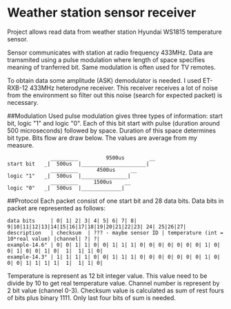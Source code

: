 # Weather station sensor receiver

Project allows read data from weather station Hyundai WS1815 temperature sensor. 

Sensor communicates with station at radio frequency 433MHz. Data are tramsmited using a pulse modulation where length of space specifies meaning of tranferred bit. Same modulation is often used for TV remotes. 

To obtain data some amplitude (ASK) demodulator is needed. I used ET-RXB-12 433MHz heterodyne receiver. This receiver receives a lot of noise from the environment so filter out this noise (search for expected packet) is necessary.

##Modulation
Used pulse modulation gives three types of information: start bit, logic "1" and logic "0". Each of this bit start with pulse (duration around 500 microseconds) followed by space. Duration of this space determines bit type. Bits flow are draw below. The values are average from my measure.

                  _________         9500us        __
    start bit   _|  500us  |_____________________|
                  _________      4500us     __
    logic "1"   _|  500us  |_______________|
                  _________     1500us    __
    logic "0"   _|  500us  |_____________|   

##Protocol
Each packet consist of one start bit and 28 data bits. Data bits in packet are represented as follows:

    data bits     | 0| 1| 2| 3| 4| 5| 6| 7| 8| 9|10|11|12|13|14|15|16|17|18|19|20|21|22|23| 24| 25|26|27|
    description   | checksum  | ??? - maybe sensor ID | temperature (int = 10*real value) |channel| ?| ?|
    example-14.6° | 0| 0| 1| 1| 0| 0| 1| 1| 1| 0| 0| 0| 0| 0| 0| 0| 1| 0| 0| 1| 0| 0| 1| 0|  1|  1| 1| 0|
    example-14.3° | 1| 1| 1| 1| 0| 0| 1| 1| 1| 0| 0| 0| 0| 0| 0| 0| 1| 0| 0| 0| 1| 1| 1| 1|  1|  1| 1| 0|    

Temperature is represent as 12 bit integer value. This value need to be divide by 10 to get real temperature value.
Channel number is represent by 2 bit value (channel 0-3).
Checksum value is calculated as sum of rest fours of bits plus binary 1111. Only last four bits of sum is needed.

